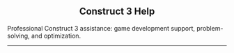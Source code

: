 <meta name="description" content="Professional Construct 3 assistance: game development support, problem-solving, and optimization"/>
<meta name="author" content="⋈ Mr. Veato, hi@mrveato.com">
<meta name="reply-to" content="hi@mrveato.com">
<link rel="stylesheet" type="text/css" href="style.css">
<script src="https://kit.fontawesome.com/2863ef2463.js" crossorigin="anonymous"></script>
<link rel="shortcut icon" type="image/x-icon" href="favicon.ico">

<h2 style="text-align:center">Construct 3 Help</h2>

Professional Construct 3 assistance: game development support, problem-solving, and optimization.

***

<p style="text-align:center; letter-spacing:10px">
<a href="mailto:hi@mrveato.com"><i class="fa-regular fa-envelope fa-xl" style="color: #000000;"></i></a>
</p>
